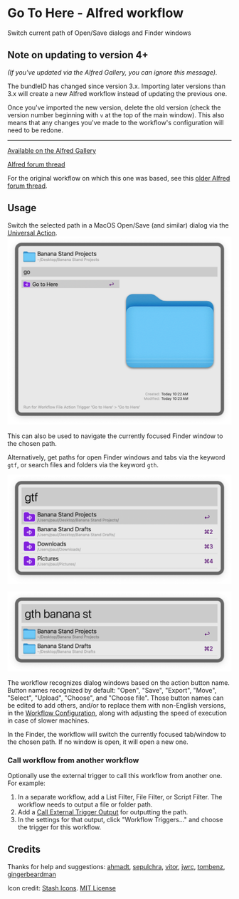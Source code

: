 # Go To Here - Alfred workflow

Switch current path of Open/Save dialogs and Finder windows

## Note on updating to version 4+

*(If you've updated via the Alfred Gallery, you can ignore this message).*

The bundleID has changed since version 3.x. Importing later versions than 3.x will create a new Alfred workflow instead of updating the previous one.

Once you've imported the new version, delete the old version (check the version number beginning with `v` at the top of the main window). This also means that any changes you've made to the workflow's configuration will need to be redone.
___

[Available on the Alfred Gallery](https://alfred.app/workflows/paulrudy/go-to-here/)

[Alfred forum thread](https://www.alfredforum.com/topic/21963-go-to-here-updated-version/)

For the original workflow on which this one was based, see this [older Alfred forum thread](https://www.alfredforum.com/topic/6013-go-to-here).

## Usage

Switch the selected path in a MacOS Open/Save (and similar) dialog via the [Universal Action](https://www.alfredapp.com/help/features/universal-actions/). 
![screenshot of Go to Here universal action](src/screenshots/universal-action.png)

This can also be used to navigate the currently focused Finder window to the chosen path.

Alternatively, get paths for open Finder windows and tabs via the keyword `gtf`, or search files and folders via the keyword `gth`.

![screenshot of gtf keyword](src/screenshots/gtf-keyword.png)

![screenshot of gth keyword](src/screenshots/gth-keyword.png)

The workflow recognizes dialog windows based on the action button name. Button names recognized by default: "Open", "Save", "Export", "Move", "Select", "Upload", "Choose", and "Choose file". Those button names can be edited to add others, and/or to replace them with non-English versions, in the [Workflow Configuration](https://www.alfredapp.com/help/workflows/user-configuration/), along with adjusting the speed of execution in case of slower machines.

In the Finder, the workflow will switch the currently focused tab/window to the chosen path. If no window is open, it will open a new one.

### Call workflow from another workflow

Optionally use the external trigger to call this workflow from another one. For example:

1. In a separate workflow, add a List Filter, File Filter, or Script Filter. The workflow needs to output a file or folder path.
2. Add a [Call External Trigger Output](https://www.alfredapp.com/help/workflows/outputs/call-external-trigger/) for outputting the path.
3. In the settings for that output, click "Workflow Triggers..." and choose the trigger for this workflow.

## Credits

Thanks for help and suggestions: [ahmadt](https://www.alfredforum.com/profile/9334-ahmadt/), [sepulchra](https://www.alfredforum.com/profile/717-sepulchra/), [vitor](https://www.alfredforum.com/profile/1891-vitor/), [jwrc](https://www.alfredforum.com/profile/55950-jwrc/), [tombenz](https://www.alfredforum.com/profile/32208-tombenz/), [gingerbeardman](https://www.alfredforum.com/profile/1410-gingerbeardman/)

Icon credit: [Stash Icons](https://github.com/stash-ui/icons). [MIT License](https://github.com/stash-ui/icons/blob/master/LICENSE)
